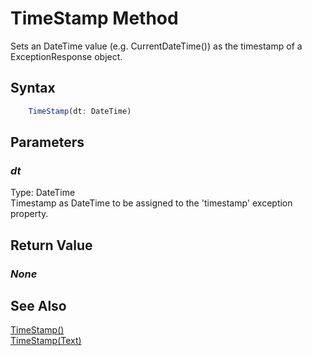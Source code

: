 # TimeStamp Method
Sets an DateTime value (e.g. CurrentDateTime()) as the timestamp of a ExceptionResponse object.

## Syntax
```javascript
	TimeStamp(dt: DateTime)
```

## Parameters
### *dt*
Type: DateTime<br/>
Timestamp as DateTime to be assigned to the 'timestamp' exception property.

## Return Value
### *None*

## See Also
[TimeStamp()](./TimeStamp1.md)<br />
[TimeStamp(Text)](./TimeStamp2.md)<br />
